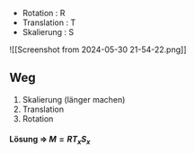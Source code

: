 - Rotation : R
- Translation : T
- Skalierung : S

![[Screenshot from 2024-05-30 21-54-22.png]]

## Weg 
1. Skalierung (länger machen)
2. Translation
3. Rotation

#### Lösung => $M=RT_{x}S_{x}$
